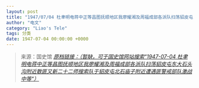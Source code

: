 ```yaml
---
layout: post
title: "1947/07/04 杜聿明电蒋中正等昌图抚顺地区我廖耀湘及周福成部各派队扫荡貂皮屯东大石头沟附近散匪又新二十二师搜索队于貂皮屯北石庙子附近遭遇匪警戒部队激战中等"
author: "电文"
category: "Liao's Tele"
tags: 分类
date: 1947-07-04 00:00:00 +0000
---
```

> 来源：国史馆 [*原档链接：（暂缺，可于国史馆网站搜索“1947-07-04 杜聿明电蒋中正等昌图抚顺地区我廖耀湘及周福成部各派队扫荡貂皮屯东大石头沟附近散匪又新二十二师搜索队于貂皮屯北石庙子附近遭遇匪警戒部队激战中等“）*]()

